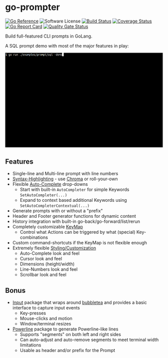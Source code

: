 # go-prompter

[![Go Reference](https://pkg.go.dev/badge/github.com/jedib0t/go-prompter.svg)](https://pkg.go.dev/github.com/jedib0t/go-prompter)
![Software License](https://img.shields.io/badge/license-MIT-brightgreen.svg?style=flat-square)
[![Build Status](https://github.com/jedib0t/go-prompter/actions/workflows/ci.yml/badge.svg?branch=main)](https://github.com/jedib0t/go-prompter/actions?query=workflow%3ACI+event%3Apush+branch%3Amain)
[![Coverage Status](https://coveralls.io/repos/github/jedib0t/go-prompter/badge.svg?branch=main)](https://coveralls.io/github/jedib0t/go-prompter?branch=main)
[![Go Report Card](https://goreportcard.com/badge/github.com/jedib0t/go-prompter)](https://goreportcard.com/report/github.com/jedib0t/go-prompter)
[![Quality Gate Status](https://sonarcloud.io/api/project_badges/measure?project=jedib0t_go-prompter&metric=alert_status)](https://sonarcloud.io/dashboard?id=jedib0t_go-prompter)

Build full-featured CLI prompts in GoLang.

A SQL prompt demo with most of the major features in play:

<img src="prompt/demo.gif" alt="Demo"/>

## Features

* Single-line and Multi-line prompt with line numbers
* [Syntax-Highlighting](prompt/syntax_highlighter.go) - use [Chroma](https://github.com/alecthomas/chroma) or roll-your-own
* Flexible [Auto-Complete](prompt/auto_completer.go) drop-downs
  * Start with built-in `AutoCompleter` for simple Keywords `SetAutoCompleter(...)`
  * Expand to context based additional Keywords using `SetAutoCompleterContextual(...)`
* Generate prompts with or without a "prefix"
* Header and Footer generator functions for dynamic content
* History integration with built-in go-back/go-forward/list/rerun
* Completely customizable [KeyMap](prompt/key_map.go)
  * Control what Actions can be triggered by what (special) Key-combinations
* Custom command-shortcuts if the KeyMap is not flexible enough
* Extremely flexible [Styling/Customization](prompt/style.go)
  * Auto-Complete look and feel
  * Cursor look and feel
  * Dimensions (height/width)
  * Line-Numbers look and feel
  * Scrollbar look and feel

## Bonus

* [Input](input) package that wraps around [bubbletea](https://github.com/charmbracelet/bubbletea)
  and provides a basic interface to capture input events
  * Key-presses
  * Mouse-clicks and motion
  * Window/terminal resizes
* [Powerline](powerline) package to generate Powerline-like lines
  * Supports "segments" on both left and right sides
  * Can auto-adjust and auto-remove segments to meet terminal width limitations
  * Usable as header and/or prefix for the Prompt
